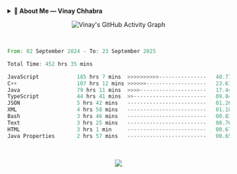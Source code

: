 <p align="center">
  <details>
    <summary><b>💫 About Me — Vinay Chhabra</b></summary>

  > 👋 Hi, I’m **Vinay Chhabra**  
  > A **DSA Enthusiast**, **Web Developer**, and **Competitive Programmer**  
  > Currently learning **Frontend System Design**, **Docker**, and **Kubernetes**  
  > Always **Learning and Growing** 🚀  

  ---

  ### 💬 Ask Me About:
  - Data Structures and Algorithms  
  - Competitive Programming  
  - Web Development  

  ---

  ### 📫 Reach Me:
  - 📧 [Chhabravinay549@gmail.com](mailto:Chhabravinay549@gmail.com)  
  - 💼 [LinkedIn](https://www.linkedin.com/in/vinay-chhabra-a377601a9/)  
  - 🐙 [GitHub](https://github.com/code-walker-23)  

  ---

  ### 📈 GitHub Stats
  ![Profile Views](https://img.shields.io/badge/Profile%20Views-1000-blue?style=flat-square)
  ![GitHub Followers](https://img.shields.io/github/followers/code-walker-23?style=flat-square&logo=github)

  </details>
</p>




<div align="center">
  
 ![Vinay's GitHub Activity Graph](https://github-readme-activity-graph.vercel.app/graph?username=code-walker-23&bg_color=0d1117&color=ffffff&line=ee2a7b&point=f0f0f0&area=true&hide_border=true)

<br>

</div>



<!--START_SECTION:waka-->

```rust
From: 02 September 2024 - To: 23 September 2025

Total Time: 452 hrs 35 mins

JavaScript            185 hrs 7 mins  >>>>>>>>>>---------------   40.77 %
C++                   107 hrs 12 mins >>>>>>-------------------   23.61 %
Java                  79 hrs 11 mins  >>>>---------------------   17.44 %
TypeScript            44 hrs 41 mins  >>-----------------------   09.84 %
JSON                  5 hrs 42 mins   -------------------------   01.26 %
XML                   4 hrs 58 mins   -------------------------   01.10 %
Bash                  3 hrs 46 mins   -------------------------   00.83 %
Text                  3 hrs 25 mins   -------------------------   00.76 %
HTML                  3 hrs 1 min     -------------------------   00.67 %
Java Properties       2 hrs 57 mins   -------------------------   00.65 %
```

<!--END_SECTION:waka-->



<div align="center">
  
<br>

![](https://quotes-github-readme.vercel.app/api?type=horizontal&theme=gruvbox)

</div>
